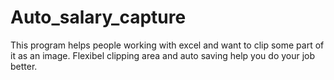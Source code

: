 # Auto_salary_capture
 This program helps people working with excel and want to clip some part of it as an image. Flexibel clipping area and auto saving help you do your job better. 
